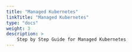 ```yaml
---
title: "Managed Kubernetes"
linkTitle: "Managed Kubernetes"
type: "docs"
weight: 3
description: >
    Step by Step Guide for Managed Kubernetes
---
```

